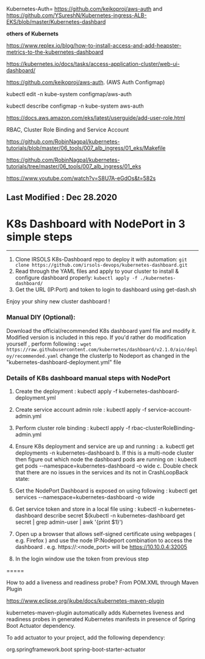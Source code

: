 
Kubernetes-Auth= https://github.com/keikoproj/aws-auth
and https://github.com/YSureshN/Kubernetes-ingress-ALB-EKS/blob/master/Kubernetes-dashbard


**others of Kubernets**

https://www.replex.io/blog/how-to-install-access-and-add-heapster-metrics-to-the-kubernetes-dashboard

https://kubernetes.io/docs/tasks/access-application-cluster/web-ui-dashboard/

https://github.com/keikoproj/aws-auth.   (AWS Auth Configmap)

kubectl edit -n kube-system configmap/aws-auth

kubectl describe configmap -n kube-system aws-auth

https://docs.aws.amazon.com/eks/latest/userguide/add-user-role.html

RBAC, Cluster Role Binding and Service Account

https://github.com/RobinNagpal/kubernetes-tutorials/blob/master/06_tools/007_alb_ingress/01_eks/Makefile

https://github.com/RobinNagpal/kubernetes-tutorials/tree/master/06_tools/007_alb_ingress/01_eks

https://www.youtube.com/watch?v=S8U7A-eGdOs&t=582s

Last Modified : Dec 28.2020
---------------------------------------------------------
# K8s Dashboard with NodePort in 3 simple steps
---------------------------------------------------------
1. Clone IRSOLS K8s-Dashboard repo to deploy it with automation:
`git clone https://github.com/irsols-devops/kubernetes-dashboard.git`
2. Read through the YAML files and apply to your cluster to install & configure dashboard properly:
`kubectl apply -f ./kubernetes-dashboard/`
3. Get the URL (IP:Port) and token to login to dashboard using get-dash.sh

Enjoy your shiny new cluster dashboard ! 


### Manual DIY (Optional): 
Download the official/recommended K8s dashboard yaml file and modify it. Modified version
is included in this repo. If you'd rather do modification yourself , perform following : 
``wget https://raw.githubusercontent.com/kubernetes/dashboard/v2.1.0/aio/deploy/recommended.yaml``
change the clusterIp to Nodeport as changed in the "kubernetes-dashboard-deployment.yml" file

### **Details of K8s dashboard manual steps with NodePort**

1. Create the deployment : kubectl apply -f kubernetes-dashboard-deployment.yml
2. Create service account admin role :  kubectl apply -f service-account-admin.yml
3. Perform cluster role binding : kubectl apply -f rbac-clusterRoleBinding-admin.yml
4. Ensure K8s deployment and service are up and running :
  a. kubectl get deployments -n kubernetes-dashboard
  b. If this is a multi-node cluster then figure out which node the dashboard pods are running on :
        kubectl get pods --namespace=kubernetes-dashboard -o wide
  c. Double check that there are no issues in the services and its not in CrashLoopBack state:
5. Get the NodePort Dashboard is exposed on using following :
    kubectl get services --namespace=kubernetes-dashboard -o wide
6. Get service token and store in a local file using :
   kubectl -n kubernetes-dashboard describe secret $(kubectl -n kubernetes-dashboard get secret | grep admin-user | awk '{print $1}')

7. Open up a browser that allows self-signed certificate using webpages ( e.g. Firefox ) and use the node  IP:Nodeport combination to access the dashboard . e.g. https://<node4>:<node_port> will be https://10.10.0.4:32005

8. In the login window use the token from previous step

  
  =====
  
  
 How to add a liveness and readiness probe? From POM.XML through Maven Plugin

  https://www.eclipse.org/jkube/docs/kubernetes-maven-plugin
  
  
kubernetes-maven-plugin automatically adds Kubernetes liveness and readiness probes in generated Kubernetes manifests in presence of Spring Boot Actuator dependency.

To add actuator to your project, add the following dependency:

<dependencies>
    <dependency>
        <groupId>org.springframework.boot</groupId>
        <artifactId>spring-boot-starter-actuator</artifactId>
    </dependency>
</dependencies>
